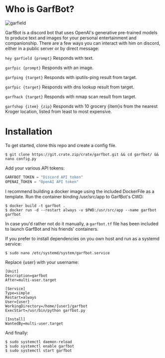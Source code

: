 Who is GarfBot?
======
![garfield](https://www.crate.zip/garfield.png)

GarfBot is a discord bot that uses OpenAI's generative pre-trained models to produce text and images for your personal entertainment and companionship. There are a few ways you can interact with him on discord, either in a public server or by direct message:

`hey garfield {prompt}`
Responds with text.

`garfpic {prompt}`
Responds with an image.

`garfping {target}`
Responds with iputils-ping result from target.

`garfpic {target}`
Responds with dns lookup result from target.

`garfhack {target}`
Responds with nmap scan result from target.

`garfshop {item} {zip}`
Responds with 10 grocery {item}s from the nearest Kroger location, listed from least to most expensive.

Installation
======

To get started, clone this repo and create a config file.

```console
$ git clone https://git.crate.zip/crate/garfbot.git && cd garfbot/ && nano config.py
```

Add your various API tokens:

```python
GARFBOT_TOKEN = "Discord API token"
OPENAI_TOKEN = "OpenAI API token"
```

I recommend building a docker image using the included DockerFile as a template. Run the container binding /usr/src/app to GarfBot's CWD:

```console
$ docker build -t garfbot .
$ docker run -d --restart always -v $PWD:/usr/src/app --name garfbot garfbot
```

In case you'd rather not do it manually, a `garfbot.tf` file has been included to launch GarfBot and his friends' containers.

If you prefer to install dependencies on you own host and run as a systemd service:

```console
$ sudo nano /etc/systemd/system/garfbot.service
```

Replace {user} with your username:

```console
[Unit]
Description=garfbot
After=multi-user.target

[Service]
Type=simple
Restart=always
User={user}
WorkingDirectory=/home/{user}/garfbot
ExecStart=/usr/bin/python garfbot.py

[Install]
WantedBy=multi-user.target
```

And finally:

```console
$ sudo systemctl daemon-reload
$ sudo systemctl enable garfbot
$ sudo systemctl start garfbot
```